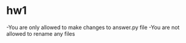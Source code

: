 # hw1
-You are only allowed to make changes to answer.py file
-You are not allowed to rename any files 
